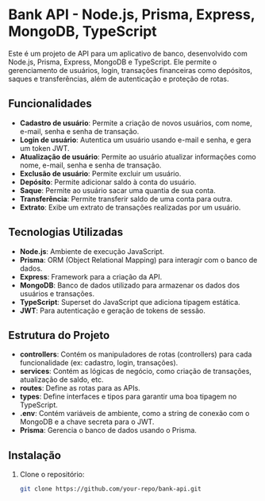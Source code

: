 # Bank API - Node.js, Prisma, Express, MongoDB, TypeScript

Este é um projeto de API para um aplicativo de banco, desenvolvido com Node.js, Prisma, Express, MongoDB e TypeScript. Ele permite o gerenciamento de usuários, login, transações financeiras como depósitos, saques e transferências, além de autenticação e proteção de rotas.

## Funcionalidades

- **Cadastro de usuário**: Permite a criação de novos usuários, com nome, e-mail, senha e senha de transação.
- **Login de usuário**: Autentica um usuário usando e-mail e senha, e gera um token JWT.
- **Atualização de usuário**: Permite ao usuário atualizar informações como nome, e-mail, senha e senha de transação.
- **Exclusão de usuário**: Permite excluir um usuário.
- **Depósito**: Permite adicionar saldo à conta do usuário.
- **Saque**: Permite ao usuário sacar uma quantia de sua conta.
- **Transferência**: Permite transferir saldo de uma conta para outra.
- **Extrato**: Exibe um extrato de transações realizadas por um usuário.

## Tecnologias Utilizadas

- **Node.js**: Ambiente de execução JavaScript.
- **Prisma**: ORM (Object Relational Mapping) para interagir com o banco de dados.
- **Express**: Framework para a criação da API.
- **MongoDB**: Banco de dados utilizado para armazenar os dados dos usuários e transações.
- **TypeScript**: Superset do JavaScript que adiciona tipagem estática.
- **JWT**: Para autenticação e geração de tokens de sessão.

## Estrutura do Projeto

- **controllers**: Contém os manipuladores de rotas (controllers) para cada funcionalidade (ex: cadastro, login, transações).
- **services**: Contém as lógicas de negócio, como criação de transações, atualização de saldo, etc.
- **routes**: Define as rotas para as APIs.
- **types**: Define interfaces e tipos para garantir uma boa tipagem no TypeScript.
- **.env**: Contém variáveis de ambiente, como a string de conexão com o MongoDB e a chave secreta para o JWT.
- **Prisma**: Gerencia o banco de dados usando o Prisma.

## Instalação

1. Clone o repositório:

   ```bash
   git clone https://github.com/your-repo/bank-api.git
